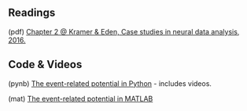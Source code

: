 ## Readings

(pdf)	[Chapter 2 @ Kramer & Eden, Case studies in neural data analysis, 2016.](https://github.com/Mark-Kramer/BU-MA665-MA666/blob/master/Week-4%20The%20evoked%20response%20potential/Readings/Kramer_Eden_Chapter_2.pdf)

## Code & Videos

(pynb)  [The event-related potential in Python](https://github.com/Mark-Kramer/Case-Studies-Python/tree/master/The%20Event-Related%20Potential) - includes videos.

(mat)   [The event-related potential in MATLAB]()
